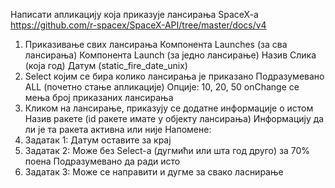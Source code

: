 Написати апликацију која приказује лансирања SpaceX-a
https://github.com/r-spacex/SpaceX-API/tree/master/docs/v4
1. Приказивање свих лансирања
Компонента Launches (за сва лансирања)
Компонента Launch (за једно лансирање)
Назив
Слика (која год)
Датум (static_fire_date_unix)
2. Select којим се бира колико лансирања је приказано
Подразумевано ALL (почетно стање апликације)
Опције: 10, 20, 50
onChange се мења број приказаних лансирања
3. Кликом на лансирање, приказују се додатне информације о истом
Назив ракете (id ракете имате у објекту лансирања)
Информацију да ли је та ракета активна или није
Напомене:
1. Задатак 1: Датум оставите за крај
2. Задатак 2: Може без Select-a (дугмићи или шта год друго) за 70% поена
Подразумевано да ради исто
3. Задатак 3: Може се направити и дугме за свако ласнирање